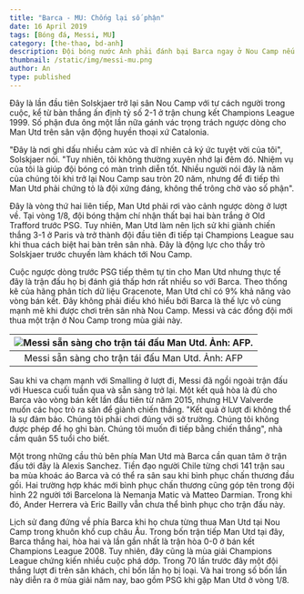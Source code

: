 ```yaml
---
title: "Barca - MU: Chống lại số phận"
date: 16 April 2019
tags: [Bóng đá, Messi, MU]
category: [the-thao, bd-anh]
description: Đội bóng nước Anh phải đánh bại Barca ngay ở Nou Camp nếu muốn tiến vào bán kết Champions League.
thumbnail: /static/img/messi-mu.png
author: An
type: published
---
```


Đây là lần đầu tiên Solskjaer trở lại sân Nou Camp với tư cách người trong cuộc, kể từ bàn thắng ấn định tỷ số 2-1 ở trận chung kết Champions League 1999. Số phận đưa ông một lần nữa gánh vác trọng trách ngược dòng cho Man Utd trên sân vận động huyền thoại xứ Catalonia.

"Đây là nơi ghi dấu nhiều cảm xúc và dĩ nhiên cả ký ức tuyệt vời của tôi", Solskjaer nói. "Tuy nhiên, tôi không thường xuyên nhớ lại đêm đó. Nhiệm vụ của tôi là giúp đội bóng có màn trình diễn tốt. Nhiều người nói đây là năm của chúng tôi khi trở lại Nou Camp sau tròn 20 năm, nhưng để đi tiếp thì Man Utd phải chứng tỏ là đội xứng đáng, không thể trông chờ vào số phận".

Đây là vòng thứ hai liên tiếp, Man Utd phải rơi vào cảnh ngược dòng ở lượt về. Tại vòng 1/8, đội bóng thậm chí nhận thất bại hai bàn trắng ở Old Trafford trước PSG. Tuy nhiên, Man Utd làm nên lịch sử khi giành chiến thắng 3-1 ở Paris và trở thành đội đầu tiên đi tiếp tại Champions League sau khi thua cách biệt hai bàn trên sân nhà. Đây là động lực cho thầy trò Solskjaer trước chuyến làm khách tới Nou Camp.

Cuộc ngược dòng trước PSG tiếp thêm tự tin cho Man Utd nhưng thực tế đây là trận đấu họ bị đánh giá thấp hơn rất nhiều so với Barca. Theo thống kê của hãng phân tích dữ liệu Gracenote, Man Utd chỉ có 9% khả năng vào vòng bán kết. Đây không phải điều khó hiểu bởi Barca là thế lực vô cùng mạnh mẽ khi được chơi trên sân nhà Nou Camp. Messi và các đồng đội mới thua một trận ở Nou Camp trong mùa giải này.

| ![Messi sẵn sàng cho trận tái đấu Man Utd. Ảnh: AFP.](https://i-thethao.vnecdn.net/2019/04/16/0011667e-500-7662-1555404192.jpg) |
|:---:|
| Messi sẵn sàng cho trận tái đấu Man Utd. Ảnh: AFP |

Sau khi va chạm mạnh với Smalling ở lượt đi, Messi đã ngồi ngoài trận đấu với Huesca cuối tuần qua và sẵn sàng trở lại. Một kết quả hòa là đủ cho Barca vào vòng bán kết lần đầu tiên từ năm 2015, nhưng HLV Valverde muốn các học trò ra sân để giành chiến thắng. "Kết quả ở lượt đi không thể là sự đảm bảo. Chúng tôi phải chơi đúng với sở trường. Chúng tôi không được phép để họ ghi bàn. Chúng tôi muốn đi tiếp bằng chiến thắng", nhà cầm quân 55 tuổi cho biết.

Một trong những cầu thủ bên phía Man Utd mà Barca cần quan tâm ở trận đấu tới đây là Alexis Sanchez. Tiền đạo người Chile từng chơi 141 trận sau ba mùa khoác áo Barca và có thể ra sân sau khi bình phục chấn thương đầu gối. Hai trường hợp khác mới bình phục chấn thương cũng góp tên trong đội hình 22 người tới Barcelona là Nemanja Matic và Matteo Darmian. Trong khi đó, Ander Herrera và Eric Bailly vẫn chưa thể bình phục cho trận đấu này.

Lịch sử đang đứng về phía Barca khi họ chưa từng thua Man Utd tại Nou Camp trong khuôn khổ cup châu Âu. Trong bốn trận tiếp Man Utd tại đây, Barca thắng hai, hòa hai và lần gần nhất là trận hòa 0-0 ở bán kết Champions League 2008. Tuy nhiên, đây cũng là mùa giải Champions League chứng kiến nhiều cuộc phá dớp. Trong 70 lần trước đây một đội thắng lượt đi trên sân khách, chỉ bốn lần họ bị loại. Và hai trong số bốn lần này diễn ra ở mùa giải năm nay, bao gồm PSG khi gặp Man Utd ở vòng 1/8.
